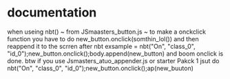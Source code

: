 # documentation
when useing nbt() ~ from JSmaasters_button.js ~ to make a onckclick function you have to do new_button.onclick(somthin_lol()) and then reappend it to the scrren after nbt 
exsample = nbt("On", "class_0", "id_0");new_button.onclick();body.append(new_button) and boom onclick is done. btw if you use Jsmasters_atuo_appender.js or starter 
Pakck 1 jsut do nbt("On", "class_0", "id_0");new_button.onclick();ap(new_buuton)
